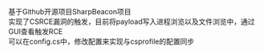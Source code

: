 基于Github开源项目SharpBeacon项目  
实现了CSRCE漏洞的触发，目前将payload写入进程浏览以及文件浏览中，通过GUI查看触发RCE  
可以在config.cs中，修改配置来实现与csprofile的配置同步